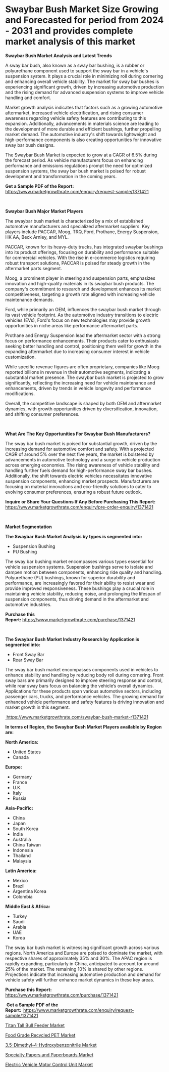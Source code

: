 <p><h1>Swaybar Bush Market Size Growing and Forecasted for period from 2024 - 2031 and provides complete market analysis of this market</h1></p><p><strong>Swaybar Bush Market Analysis and Latest Trends</strong></p>
<p><p>A sway bar bush, also known as a sway bar bushing, is a rubber or polyurethane component used to support the sway bar in a vehicle's suspension system. It plays a crucial role in minimizing roll during cornering and enhancing overall vehicle stability. The market for sway bar bushes is experiencing significant growth, driven by increasing automotive production and the rising demand for advanced suspension systems to improve vehicle handling and comfort.</p><p>Market growth analysis indicates that factors such as a growing automotive aftermarket, increased vehicle electrification, and rising consumer awareness regarding vehicle safety features are contributing to this expansion. Additionally, advancements in materials science are leading to the development of more durable and efficient bushings, further propelling market demand. The automotive industry's shift towards lightweight and high-performance components is also creating opportunities for innovative sway bar bush designs.</p><p>The Swaybar Bush Market is expected to grow at a CAGR of 6.5% during the forecast period. As vehicle manufacturers focus on enhancing performance and emissions regulations prompt the need for optimized suspension systems, the sway bar bush market is poised for robust development and transformation in the coming years.</p></p>
<p><strong>Get a Sample PDF of the Report:&nbsp;</strong> <a href="https://www.marketgrowthrate.com/enquiry/request-sample/1371421">https://www.marketgrowthrate.com/enquiry/request-sample/1371421</a></p>
<p>&nbsp;</p>
<p><strong>Swaybar Bush Major Market Players</strong></p>
<p><p>The swaybar bush market is characterized by a mix of established automotive manufacturers and specialized aftermarket suppliers. Key players include PACCAR, Moog, TRQ, Ford, Prothane, Energy Suspension, HK AA, Beck Arnley, and MYL. </p><p>PACCAR, known for its heavy-duty trucks, has integrated swaybar bushings into its product offerings, focusing on durability and performance suitable for commercial vehicles. With the rise in e-commerce logistics requiring robust transport solutions, PACCAR is poised for steady growth in the aftermarket parts segment.</p><p>Moog, a prominent player in steering and suspension parts, emphasizes innovation and high-quality materials in its swaybar bush products. The company's commitment to research and development enhances its market competitiveness, targeting a growth rate aligned with increasing vehicle maintenance demands.</p><p>Ford, while primarily an OEM, influences the swaybar bush market through its vast vehicle footprint. As the automotive industry transitions to electric vehicles (EVs), Ford's focus on new technologies may provide growth opportunities in niche areas like performance aftermarket parts.</p><p>Prothane and Energy Suspension lead the aftermarket sector with a strong focus on performance enhancements. Their products cater to enthusiasts seeking better handling and control, positioning them well for growth in the expanding aftermarket due to increasing consumer interest in vehicle customization.</p><p>While specific revenue figures are often proprietary, companies like Moog reported billions in revenue in their automotive segments, indicating a substantial market presence. The swaybar bush market is projected to grow significantly, reflecting the increasing need for vehicle maintenance and enhancements, driven by trends in vehicle longevity and performance modifications. </p><p>Overall, the competitive landscape is shaped by both OEM and aftermarket dynamics, with growth opportunities driven by diversification, innovation, and shifting consumer preferences.</p></p>
<p>&nbsp;</p>
<p><strong>What Are The Key Opportunities For Swaybar Bush Manufacturers?</strong></p>
<p><p>The sway bar bush market is poised for substantial growth, driven by the increasing demand for automotive comfort and safety. With a projected CAGR of around 5% over the next five years, the market is bolstered by advancements in automotive technology and a surge in vehicle production across emerging economies. The rising awareness of vehicle stability and handling further fuels demand for high-performance sway bar bushes. Additionally, the shift towards electric vehicles necessitates innovative suspension components, enhancing market prospects. Manufacturers are focusing on material innovations and eco-friendly solutions to cater to evolving consumer preferences, ensuring a robust future outlook.</p></p>
<p><strong>Inquire or Share Your Questions If Any Before Purchasing This Report:</strong> <a href="https://www.marketgrowthrate.com/enquiry/pre-order-enquiry/1371421">https://www.marketgrowthrate.com/enquiry/pre-order-enquiry/1371421</a></p>
<p>&nbsp;</p>
<p><strong>Market Segmentation</strong></p>
<p><strong>The Swaybar Bush Market Analysis by types is segmented into:</strong></p>
<p><ul><li>Suspension Bushing</li><li>PU Bushing</li></ul></p>
<p><p>The sway bar bushing market encompasses various types essential for vehicle suspension systems. Suspension bushings serve to isolate and dampen motion between components, enhancing ride quality and handling. Polyurethane (PU) bushings, known for superior durability and performance, are increasingly favored for their ability to resist wear and provide improved responsiveness. These bushings play a crucial role in maintaining vehicle stability, reducing noise, and prolonging the lifespan of suspension components, thus driving demand in the aftermarket and automotive industries.</p></p>
<p><strong>Purchase this Report:&nbsp;</strong><a href="https://www.marketgrowthrate.com/purchase/1371421">https://www.marketgrowthrate.com/purchase/1371421</a></p>
<p>&nbsp;</p>
<p><strong>The Swaybar Bush Market Industry Research by Application is segmented into:</strong></p>
<p><ul><li>Front Sway Bar</li><li>Rear Sway Bar</li></ul></p>
<p><p>The sway bar bush market encompasses components used in vehicles to enhance stability and handling by reducing body roll during cornering. Front sway bars are primarily designed to improve steering response and control, while rear sway bars focus on balancing the vehicle’s overall dynamics. Applications for these products span various automotive sectors, including passenger cars, trucks, and performance vehicles. The growing demand for enhanced vehicle performance and safety features is driving innovation and market growth in this segment.</p></p>
<p><a href="https://www.marketgrowthrate.com/swaybar-bush-market-r1371421">&nbsp;https://www.marketgrowthrate.com/swaybar-bush-market-r1371421</a></p>
<p><strong>In terms of Region, the Swaybar Bush Market Players available by Region are:</strong></p>
<p>
    <p> <strong> North America: </strong>
        <ul>
            <li>United States</li>
            <li>Canada</li>
        </ul>
        </p> 
    <p> <strong> Europe: </strong>
        <ul>
            <li>Germany</li>
            <li>France</li>
            <li>U.K.</li>
            <li>Italy</li>
            <li>Russia</li>
        </ul>
        </p> 
    <p> <strong> Asia-Pacific: </strong>
        <ul>
            <li>China</li>
            <li>Japan</li>
            <li>South Korea</li>
            <li>India</li>
            <li>Australia</li>
            <li>China Taiwan</li>
            <li>Indonesia</li>
            <li>Thailand</li>
            <li>Malaysia</li>
        </ul>
        </p> 
    <p> <strong> Latin America: </strong>
        <ul>
            <li>Mexico</li>
            <li>Brazil</li>
            <li>Argentina Korea</li>
            <li>Colombia</li>
        </ul>
        </p> 
    <p> <strong> Middle East & Africa: </strong>
        <ul>
            <li>Turkey</li>
            <li>Saudi</li>
            <li>Arabia</li>
            <li>UAE</li>
            <li>Korea</li>
        </ul>
    </p>
    </p>
<p><p>The sway bar bush market is witnessing significant growth across various regions. North America and Europe are poised to dominate the market, with respective shares of approximately 35% and 30%. The APAC region is rapidly expanding, particularly in China, anticipated to account for around 25% of the market. The remaining 10% is shared by other regions. Projections indicate that increasing automotive production and demand for vehicle safety will further enhance market dynamics in these key areas.</p></p>
<p><strong>Purchase this Report: </strong><a href="https://www.marketgrowthrate.com/purchase/1371421">https://www.marketgrowthrate.com/purchase/1371421</a></p>
<p>&nbsp;<strong>Get a Sample PDF of the Report:&nbsp;&nbsp;</strong><a href="https://www.marketgrowthrate.com/enquiry/request-sample/1371421">https://www.marketgrowthrate.com/enquiry/request-sample/1371421</a></p>
<p><strong></strong></p>
<p><p><a href="https://github.com/Krish2023na/Market-Research-Report-List-6/blob/main/titan-tall-bull-feeder-market.md">Titan Tall Bull Feeder Market</a></p><p><a href="https://issuu.com/reportprime-2/docs/food-grade-recycled-pet-market-size_e1ab374a40dd1e">Food Grade Recycled PET Market</a></p><p><a href="https://medium.com/@trudymohr81/global-3-5-dimethyl-4-hydroxybenzonitrile-market-share-and-growth-opportunities-and-market-size-951818037df0?postPublishedType=repub">3,5-Dimethyl-4-Hydroxybenzonitrile Market</a></p><p><a href="https://issuu.com/reportprime-2/docs/specialty-papers-and-paperboards-ma_c75f8d9b3e18b9">Specialty Papers and Paperboards Market</a></p><p><a href="https://www.linkedin.com/pulse/future-innovation-global-electric-vehicle-motor-control-rqz2e?trackingId=6W8LLSFfSbaie4g2N6zBJQ%3D%3D">Electric Vehicle Motor Control Unit Market</a></p></p>